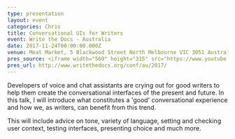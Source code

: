 ```yaml
---
type: presentation
layout: event
categories: Chris
title: Conversational UIs for Writers
event: Write the Docs - Australia
date: 2017-11-24T00:00:00.000Z
venue: Meat Market, 5 Blackwood Street North Melbourne VIC 3051 Australia
pres_source: <iframe width="560" height="315" src="https://www.youtube.com/embed/_WECIeLBqu8" frameborder="0" gesture="media" allow="encrypted-media" allowfullscreen></iframe>
pres_url: http://www.writethedocs.org/conf/au/2017/
---
```


Developers of voice and chat assistants are crying out for good writers to help them create the conversational interfaces of the present and future. In this talk, I will introduce what constitutes a 'good' conversational experience and how we, as writers, can benefit from this trend.

This will include advice on tone, variety of language, setting and checking user context, testing interfaces, presenting choice and much more.

